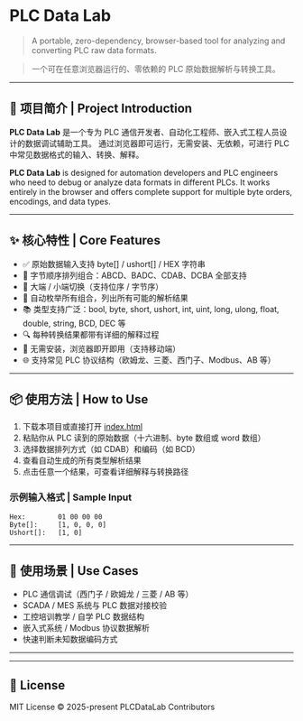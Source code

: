 # PLC Data Lab

> A portable, zero-dependency, browser-based tool for analyzing and converting PLC raw data formats.

> 一个可在任意浏览器运行的、零依赖的 PLC 原始数据解析与转换工具。

---

## 🌟 项目简介 | Project Introduction

**PLC Data Lab** 是一个专为 PLC 通信开发者、自动化工程师、嵌入式工程人员设计的数据调试辅助工具。
通过浏览器即可运行，无需安装、无依赖，可进行 PLC 中常见数据格式的输入、转换、解释。

**PLC Data Lab** is designed for automation developers and PLC engineers who need to debug or analyze data formats in different PLCs. It works entirely in the browser and offers complete support for multiple byte orders, encodings, and data types.

---

## ✨ 核心特性 | Core Features

* ✅ 原始数据输入支持 byte\[] / ushort\[] / HEX 字符串
* 🔁 字节顺序排列组合：ABCD、BADC、CDAB、DCBA 全部支持
* 🔄 大端 / 小端切换（支持位序 / 字节序）
* 🔎 自动枚举所有组合，列出所有可能的解析结果
* 📚 类型支持广泛：bool, byte, short, ushort, int, uint, long, ulong, float, double, string, BCD, DEC 等
* 🔍 每种转换结果都带有详细的解释过程
* 📱 无需安装，浏览器即开即用（支持移动端）
* 🌐 支持常见 PLC 协议结构（欧姆龙、三菱、西门子、Modbus、AB 等）

---

## 📦 使用方法 | How to Use

1. 下载本项目或直接打开 [index.html](./index.html)
2. 粘贴你从 PLC 读到的原始数据（十六进制、byte 数组或 word 数组）
3. 选择数据排列方式（如 CDAB）和编码（如 BCD）
4. 查看自动生成的所有类型解析结果
5. 点击任意一个结果，可查看详细解释与转换路径

### 示例输入格式 | Sample Input

```text
Hex:        01 00 00 00
Byte[]:     [1, 0, 0, 0]
Ushort[]:   [1, 0]
```

---

## 🎯 使用场景 | Use Cases

* PLC 通信调试（西门子 / 欧姆龙 / 三菱 / AB 等）
* SCADA / MES 系统与 PLC 数据对接校验
* 工控培训教学 / 自学 PLC 数据结构
* 嵌入式系统 / Modbus 协议数据解析
* 快速判断未知数据编码方式

---

---

## 📄 License

MIT License © 2025-present PLCDataLab Contributors

